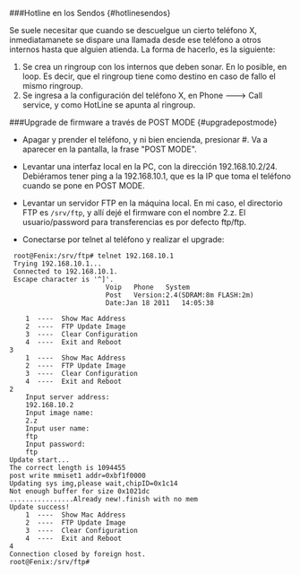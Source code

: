 ###Hotline en los Sendos {#hotlinesendos}

Se suele necesitar que cuando se descuelgue un cierto teléfono X, inmediatamanete se dispare una llamada desde ese teléfono a otros internos hasta que alguien atienda. La forma de hacerlo, es la siguiente:

1. Se crea un ringroup con los internos que deben sonar. En lo posible, en loop. Es decir, que el ringroup tiene como destino en caso de fallo el mismo ringroup.
2. Se ingresa a la configuración del teléfono X, en Phone ---> Call service, y como HotLine se apunta al ringroup.

###Upgrade de firmware a través de POST MODE {#upgradepostmode}

- Apagar y prender el teléfono, y ni bien encienda, presionar #. Va a aparecer en la pantalla, la frase "POST MODE".

- Levantar una interfaz local en la PC, con la dirección 192.168.10.2/24. Debiéramos tener ping a la 192.168.10.1, que es la IP que toma el teléfono cuando se pone en POST MODE.

- Levantar un servidor FTP en la máquina local. En mi caso, el directorio FTP es `/srv/ftp`, y allí dejé el firmware con el nombre 2.z. El usuario/password para transferencias es por defecto ftp/ftp.

- Conectarse por telnet al teléfono y realizar el upgrade:

```
 root@Fenix:/srv/ftp# telnet 192.168.10.1
 Trying 192.168.10.1...
 Connected to 192.168.10.1.
 Escape character is '^]'.
                        Voip   Phone   System
                        Post   Version:2.4(SDRAM:8m FLASH:2m)
                        Date:Jan 18 2011   14:05:38

 	1  ----  Show Mac Address
 	2  ----  FTP Update Image
 	3  ----  Clear Configuration
 	4  ----  Exit and Reboot
3
 	1  ----  Show Mac Address
 	2  ----  FTP Update Image
 	3  ----  Clear Configuration
 	4  ----  Exit and Reboot
2
	Input server address:
	192.168.10.2
	Input image name:
	2.z
	Input user name:
	ftp
	Input password:
	ftp
Update start...
The correct length is 1094455
post write mmiset1 addr=0xbf1f0000
Updating sys img,please wait,chipID=0x1c14
Not enough buffer for size 0x1021dc
................Already new!.finish with no mem
Update success!
 	1  ----  Show Mac Address
 	2  ----  FTP Update Image
 	3  ----  Clear Configuration
 	4  ----  Exit and Reboot
4
Connection closed by foreign host.
root@Fenix:/srv/ftp#
```

